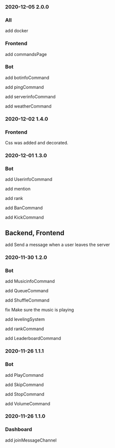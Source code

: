 ### 2020-12-05 2.0.0
### All
add docker
### Frontend
add commandsPage

### Bot
add botinfoCommand

add pingCommand

add serverinfoCommand

add weatherCommand

### 2020-12-02 1.4.0
### Frontend
Css was added and decorated.

### 2020-12-01 1.3.0
### Bot
add UserinfoCommand

add mention

add rank

add BanCommand

add KickCommand
## Backend, Frontend
add Send a message when a user leaves the server
### 2020-11-30 1.2.0
### Bot
add MusicinfoCommand

add QueueCommand

add ShuffleCommand

fix Make sure the music is playing

add levelingSystem

add rankCommand

add LeaderboardCommand
### 2020-11-26 1.1.1
### Bot
add PlayCommand

add SkipCommand

add StopCommand

add VolumeCommand
### 2020-11-26 1.1.0
### Dashboard
add joinMessageChannel